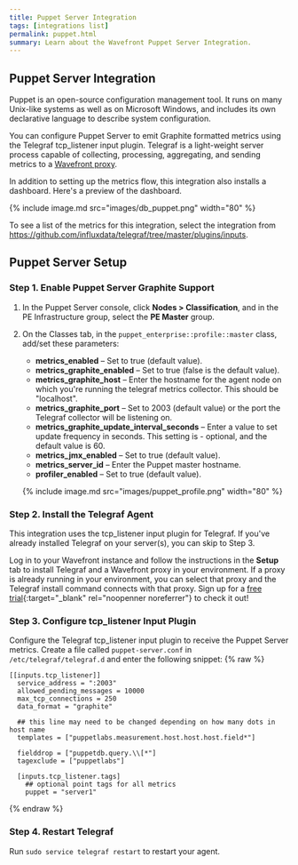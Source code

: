 ```yaml
---
title: Puppet Server Integration
tags: [integrations list]
permalink: puppet.html
summary: Learn about the Wavefront Puppet Server Integration.
---
```

## Puppet Server Integration

Puppet is an open-source configuration management tool. It runs on many Unix-like systems as well as on Microsoft Windows, and includes its own declarative language to describe system configuration.

You can configure Puppet Server to emit Graphite formatted metrics using the Telegraf tcp_listener input plugin. Telegraf is a light-weight server process capable of collecting, processing, aggregating, and sending metrics to a [Wavefront proxy](https://docs.wavefront.com/proxies.html).

In addition to setting up the metrics flow, this integration also installs a dashboard. Here's a preview of the dashboard.

{% include image.md src="images/db_puppet.png" width="80" %}


To see a list of the metrics for this integration, select the integration from <https://github.com/influxdata/telegraf/tree/master/plugins/inputs>.
## Puppet Server Setup



### Step 1. Enable Puppet Server Graphite Support

1. In the Puppet Server console, click **Nodes > Classification**, and in the PE Infrastructure group, select the **PE Master** group.
1. On the Classes tab, in the `puppet_enterprise::profile::master` class, add/set these parameters:
    - **metrics_enabled** – Set to true (default value).
    - **metrics_graphite_enabled** – Set to true (false is the default value).
    - **metrics_graphite_host** – Enter the hostname for the agent node on which you're running the telegraf metrics collector.  This should be "localhost".
    - **metrics_graphite_port** – Set to 2003 (default value) or the port the Telegraf collector will be listening on.
    - **metrics_graphite_update_interval_seconds** – Enter a value to set update frequency in seconds. This setting is - optional, and the default value is 60.
    - **metrics_jmx_enabled** – Set to true (default value).
    - **metrics_server_id** – Enter the Puppet master hostname.
    - **profiler_enabled** – Set to true (default value).

   {% include image.md src="images/puppet_profile.png" width="80" %}

### Step 2. Install the Telegraf Agent

This integration uses the tcp_listener input plugin for Telegraf. If you've already installed Telegraf on your server(s), you can skip to Step 3.

Log in to your Wavefront instance and follow the instructions in the **Setup** tab to install Telegraf and a Wavefront proxy in your environment. If a proxy is already running in your environment, you can select that proxy and the Telegraf install command connects with that proxy. Sign up for a [free trial](https://tanzu.vmware.com/observability-trial){:target="_blank" rel="noopenner noreferrer"} to check it out!

### Step 3. Configure tcp_listener Input Plugin

Configure the Telegraf tcp_listener input plugin to receive the Puppet Server metrics. Create a file called `puppet-server.conf` in `/etc/telegraf/telegraf.d` and enter the following snippet:
{% raw %}
```
[[inputs.tcp_listener]]
  service_address = ":2003"
  allowed_pending_messages = 10000
  max_tcp_connections = 250
  data_format = "graphite"

  ## this line may need to be changed depending on how many dots in host name
  templates = ["puppetlabs.measurement.host.host.host.field*"]

  fielddrop = ["puppetdb.query.\\[*"]
  tagexclude = ["puppetlabs"]

  [inputs.tcp_listener.tags]
    ## optional point tags for all metrics
    puppet = "server1"
```
{% endraw %}

### Step 4. Restart Telegraf

Run `sudo service telegraf restart` to restart your agent.



